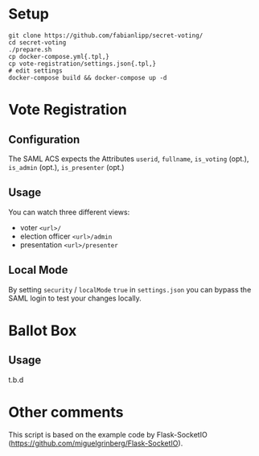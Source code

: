 # Setup

```
git clone https://github.com/fabianlipp/secret-voting/
cd secret-voting
./prepare.sh
cp docker-compose.yml{.tpl,}
cp vote-registration/settings.json{.tpl,}
# edit settings
docker-compose build && docker-compose up -d
```

# Vote Registration

## Configuration

The SAML ACS expects the Attributes `userid`, `fullname`, `is_voting` (opt.), `is_admin` (opt.), `is_presenter` (opt.)

## Usage

You can watch three different views:

- voter `<url>/`
- election officer `<url>/admin`
- presentation `<url>/presenter`

## Local Mode

By setting `security` / `localMode` `true` in `settings.json` you can bypass the SAML login to test your changes locally.

# Ballot Box

## Usage

t.b.d


# Other comments

This script is based on the example code by Flask-SocketIO (https://github.com/miguelgrinberg/Flask-SocketIO).

